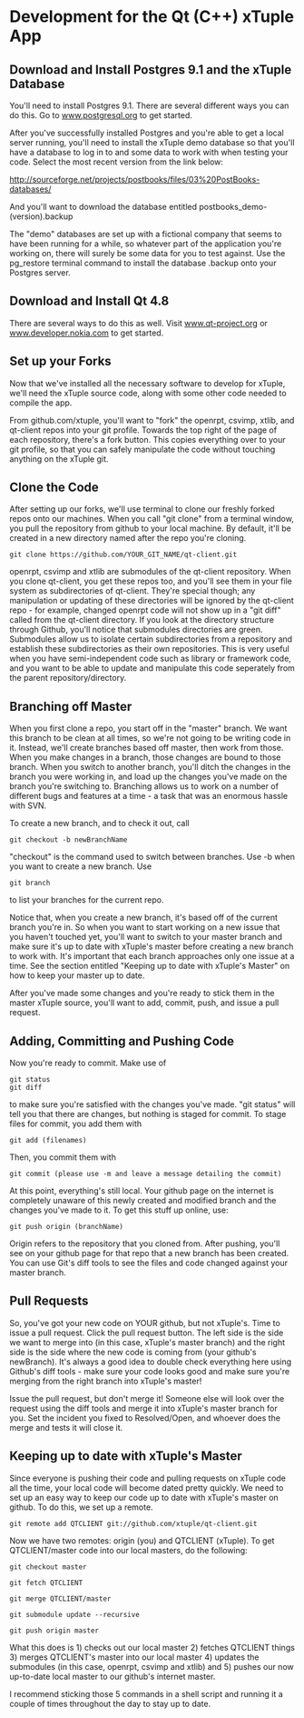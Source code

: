 Development for the Qt (C++) xTuple App
========

Download and Install Postgres 9.1 and the xTuple Database
------

You'll need to install Postgres 9.1.  There are several different ways you can do this.  Go to www.postgresql.org to get started.

After you've successfully installed Postgres and you're able to get a local server running, you'll need to install the xTuple demo database so that you'll have a database to log in to and some data to work with when testing your code.  Select the most recent version from the link below:

http://sourceforge.net/projects/postbooks/files/03%20PostBooks-databases/

And you'll want to download the database entitled postbooks_demo-(version).backup

The "demo" databases are set up with a fictional company that seems to have been running for a while, so whatever part of the application you're working on, there will surely be some data for you to test against.  Use the pg_restore terminal command to install the database .backup onto your Postgres server.

Download and Install Qt 4.8
------

There are several ways to do this as well.  Visit www.qt-project.org or www.developer.nokia.com to get started.


Set up your Forks
------

Now that we've installed all the necessary software to develop for xTuple, we'll need the xTuple source code, along with some other code needed to compile the app.

From github.com/xtuple, you'll want to "fork" the openrpt, csvimp, xtlib, and qt-client repos into your git profile.  Towards the top right of the page of each repository, there's a fork button.  This copies everything over to your git profile, so that you can safely manipulate the code without touching anything on the xTuple git.

Clone the Code
------

After setting up our forks, we'll use terminal to clone our freshly forked repos onto our machines.  When you call "git clone" from a terminal window, you pull the repository from github to your local machine.  By default, it'll be created in a new directory named after the repo you're cloning.

    git clone https://github.com/YOUR_GIT_NAME/qt-client.git

openrpt, csvimp and xtlib are submodules of the qt-client repository.  When you clone qt-client, you get these repos too, and you'll see them in your file system as subdirectories of qt-client.  They're special though; any manipulation or updating of these directories will be ignored by the qt-client repo - for example, changed openrpt code will not show up in a "git diff" called from the qt-client directory.  If you look at the directory structure through Github, you'll notice that submodules directories are green.  Submodules allow us to isolate certain subdirectories from a repository and establish these subdirectories as their own repositories.  This is very useful when you have semi-independent code such as library or framework code, and you want to be able to update and manipulate this code seperately from the parent repository/directory.

Branching off Master
------

When you first clone a repo, you start off in the "master" branch.  We want this branch to be clean at all times, so we're not going to be writing code in it.  Instead, we'll create branches based off master, then work from those.  When you make changes in a branch, those changes are bound to those branch.  When you switch to another branch, you'll ditch the changes in the branch you were working in, and load up the changes you've made on the branch you're switching to.  Branching allows us to work on a number of different bugs and features at a time - a task that was an enormous hassle with SVN.

To create a new branch, and to check it out, call

    git checkout -b newBranchName

"checkout" is the command used to switch between branches.  Use -b when you want to create a new branch.  Use 

    git branch

to list your branches for the current repo.

Notice that, when you create a new branch, it's based off of the current branch you're in.  So when you want to start working on a new issue that you haven't touched yet, you'll want to switch to your master branch and make sure it's up to date with xTuple's master before creating a new branch to work with.  It's important that each branch approaches only one issue at a time.  See the section entitled "Keeping up to date with xTuple's Master" on how to keep your master up to date.

After you've made some changes and you're ready to stick them in the master xTuple source, you'll want to add, commit, push, and issue a pull request.

Adding, Committing and Pushing Code
------

Now you're ready to commit.  Make use of 

    git status
    git diff

to make sure you're satisfied with the changes you've made.  "git status" will tell you that there are changes, but nothing is staged for commit.  To stage files for commit, you add them with 

    git add (filenames)
    
Then, you commit them with 

    git commit (please use -m and leave a message detailing the commit)

At this point, everything's still local.  Your github page on the internet is completely unaware of this newly created and modified branch and the changes you've made to it.  To get this stuff up online, use: 

    git push origin (branchName)

Origin refers to the repository that you cloned from.  After pushing, you'll see on your github page for that repo that a new branch has been created.  You can use Git's diff tools to see the files and code changed against your master branch.

Pull Requests
------

So, you've got your new code on YOUR github, but not xTuple's.  Time to issue a pull request.  Click the pull request button.  The left side is the side we want to merge into (in this case, xTuple's master branch) and the right side is the side where the new code is coming from (your github's newBranch).  It's always a good idea to double check everything here using Github's diff tools - make sure your code looks good and make sure you're merging from the right branch into xTuple's master!

Issue the pull request, but don't merge it!  Someone else will look over the request using the diff tools and merge it into xTuple's master branch for you.  Set the incident you fixed to Resolved/Open, and whoever does the merge and tests it will close it.

Keeping up to date with xTuple's Master
------

Since everyone is pushing their code and pulling requests on xTuple code all the time, your local code will become dated pretty quickly.  We need to set up an easy way to keep our code up to date with xTuple's master on github.  To do this, we set up a remote.

    git remote add QTCLIENT git://github.com/xtuple/qt-client.git

Now we have two remotes: origin (you) and QTCLIENT (xTuple).  To get QTCLIENT/master code into our local masters, do the following:

    git checkout master

    git fetch QTCLIENT

    git merge QTCLIENT/master

    git submodule update --recursive

    git push origin master

What this does is 1) checks out our local master 2) fetches QTCLIENT things 3) merges QTCLIENT's master into our local master 4) updates the submodules (in this case, openrpt, csvimp and xtlib) and 5) pushes our now up-to-date local master to our github's internet master.

I recommend sticking those 5 commands in a shell script and running it a couple of times throughout the day to stay up to date.

